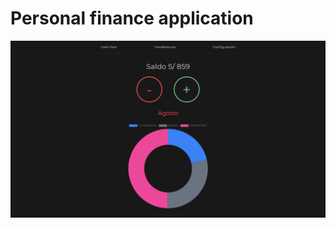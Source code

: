 # Personal finance application

![home](https://raw.githubusercontent.com/victorze/cash-flow/master/static/images/screenshots/home.png)
